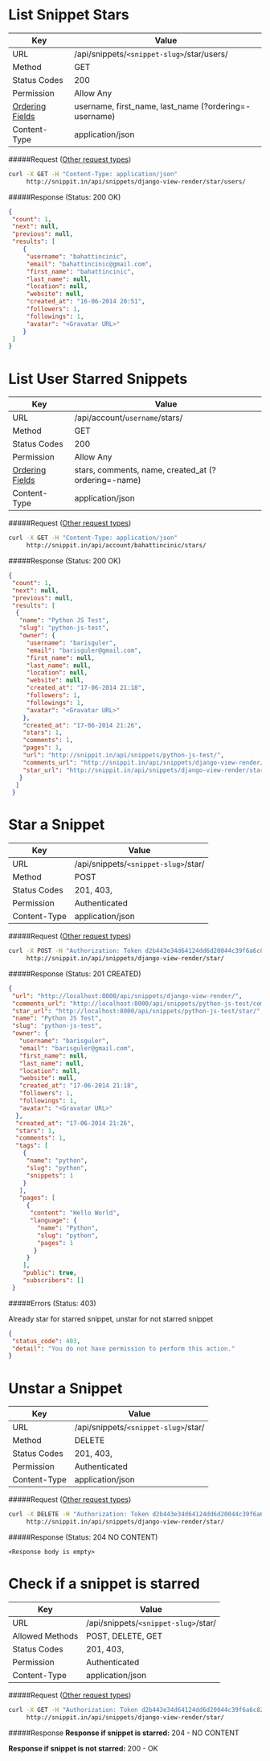 List Snippet Stars
==================================
| Key             | Value                                                 |
| ----------------|-------------------------------------------------------|
| URL             | /api/snippets/`<snippet-slug>`/star/users/            |
| Method          | GET                                                   |
| Status Codes    | 200                                                   |
| Permission      | Allow Any                                             |
| [Ordering Fields](../features.md#ordering-filter) | username, first_name, last_name (?ordering=-username) |
| Content-Type    | application/json                                      |

#####Request ([Other request types](../example.md))

```bash
curl -X GET -H "Content-Type: application/json"
     http://snippit.in/api/snippets/django-view-render/star/users/
```

#####Response (Status: 200 OK)

```json
{
 "count": 1,
 "next": null,
 "previous": null,
 "results": [
    {
     "username": "bahattincinic",
     "email": "bahattincinic@gmail.com",
     "first_name": "bahattincinic",
     "last_name": null,
     "location": null,
     "website": null,
     "created_at": "16-06-2014 20:51",
     "followers": 1,
     "followings": 1,
     "avatar": "<Gravatar URL>"
    }
 ]
}
```

List User Starred Snippets
===============================
| Key             | Value                                                 |
| ----------------|-------------------------------------------------------|
| URL             | /api/account/`username`/stars/                        |
| Method          | GET                                                   |
| Status Codes    | 200                                                   |
| Permission      | Allow Any                                             |
| [Ordering Fields](../features.md#ordering-filter) | stars, comments, name, created_at (?ordering=-name)   |
| Content-Type    | application/json                                      |

#####Request ([Other request types](../example.md))

```bash
curl -X GET -H "Content-Type: application/json"
     http://snippit.in/api/account/bahattincinic/stars/
```

#####Response (Status: 200 OK)

```json
{
 "count": 1,
 "next": null,
 "previous": null,
 "results": [
  {
   "name": "Python JS Test",
   "slug": "python-js-test",
   "owner": {
     "username": "barisguler",
     "email": "barisguler@gmail.com",
     "first_name": null,
     "last_name": null,
     "location": null,
     "website": null,
     "created_at": "17-06-2014 21:18",
     "followers": 1,
     "followings": 1,
     "avatar": "<Gravatar URL>"
    },
    "created_at": "17-06-2014 21:26",
    "stars": 1,
    "comments": 1,
    "pages": 1,
    "url": "http://snippit.in/api/snippets/python-js-test/",
    "comments_url": "http://snippit.in/api/snippets/django-view-render/comments/",
    "star_url": "http://snippit.in/api/snippets/django-view-render/star/"
   }
  ]
 }
```

Star a Snippet
=======================
| Key             | Value                                                 |
| ----------------|-------------------------------------------------------|
| URL             | /api/snippets/`<snippet-slug>`/star/                  |
| Method          | POST                                                  |
| Status Codes    | 201, 403,                                             |
| Permission      | Authenticated                                         |
| Content-Type    | application/json                                      |

#####Request ([Other request types](../example.md))

```bash
curl -X POST -H "Authorization: Token d2b443e34d64124dd6d20044c39f6a6c82fd0ee2"
     http://snippit.in/api/snippets/django-view-render/star/
```    
     
#####Response (Status: 201 CREATED)

```json
{
 "url": "http://localhost:8000/api/snippets/django-view-render/",
 "comments_url": "http://localhost:8000/api/snippets/python-js-test/comments/",
 "star_url": "http://localhost:8000/api/snippets/python-js-test/star/",
 "name": "Python JS Test",
 "slug": "python-js-test",
 "owner": {
   "username": "barisguler",
   "email": "barisguler@gmail.com",
   "first_name": null,
   "last_name": null,
   "location": null,
   "website": null,
   "created_at": "17-06-2014 21:18",
   "followers": 1,
   "followings": 1,
   "avatar": "<Gravatar URL>"
  },
  "created_at": "17-06-2014 21:26",
  "stars": 1,
  "comments": 1,
  "tags": [
    {
     "name": "python",
     "slug": "python",
     "snippets": 1
    }
   ],
   "pages": [
     {
      "content": "Hello World",
      "language": {
        "name": "Python",
        "slug": "python",
        "pages": 1
       }
     }
    ],
    "public": true,
    "subscribers": []
 }
```

#####Errors (Status: 403)

Already star for starred snippet, unstar for not starred snippet

```json
{
 "status_code": 403,
 "detail": "You do not have permission to perform this action."
}
```

Unstar a Snippet
============================
| Key             | Value                                                 |
| ----------------|-------------------------------------------------------|
| URL             | /api/snippets/`<snippet-slug>`/star/                  |
| Method          | DELETE                                                |
| Status Codes    | 201, 403,                                             |
| Permission      | Authenticated                                         |
| Content-Type    | application/json                                      |

#####Request ([Other request types](../example.md))

```bash
curl -X DELETE -H "Authorization: Token d2b443e34d64124dd6d20044c39f6a6c82fd0ee2"
     http://snippit.in/api/snippets/django-view-render/star/
```

#####Response (Status: 204 NO CONTENT)

  `<Response body is empty>`


Check if a snippet is starred
==============================
| Key             | Value                                                 |
| ----------------|-------------------------------------------------------|
| URL             | /api/snippets/`<snippet-slug>`/star/                  |
| Allowed Methods | POST, DELETE, GET                                     |
| Status Codes    | 201, 403,                                             |
| Permission      | Authenticated                                         |
| Content-Type    | application/json                                      |

#####Request ([Other request types](../example.md))

```bash
curl -X GET -H "Authorization: Token d2b443e34d64124dd6d20044c39f6a6c82fd0ee2"
     http://snippit.in/api/snippets/django-view-render/star/
```

#####Response
**Response if snippet is starred:** 204 - NO CONTENT

**Response if snippet is not starred:** 200 - OK

